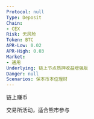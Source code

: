 ```yaml
---
Protocol: null
Type: Deposit
Chain:
- CEX
Risk: 无风险
Token: BTC
APR-Low: 0.02
APR-High: 0.03
Market:
- 通用
Underlying: 链上节点质押收益增强版
Danger: null
Scenarios: 保本币本位理财
---
```

链上赚币

交易所活动，适合熊市参与